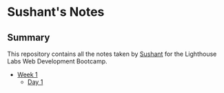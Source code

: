 # Sushant's Notes

## Summary
This repository contains all the notes taken by [Sushant](https://github.com/Sushant-ABdigital) for the Lighthouse Labs Web Development Bootcamp.

* [Week 1](/Week_1)
  * [Day 1](/Week_1/Day_1)

